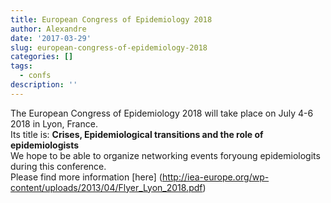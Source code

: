 ```yaml
---
title: European Congress of Epidemiology 2018
author: Alexandre
date: '2017-03-29'
slug: european-congress-of-epidemiology-2018
categories: []
tags:
  - confs
description: ''
---
```


The European Congress of Epidemiology 2018 will take place on July 4-6 2018 in Lyon, France.  
Its title is: **Crises, Epidemiological transitions and the role of epidemiologists**  
We hope to be able to organize networking events foryoung epidemiologits during this conference.  
Please find more information [here] (http://iea-europe.org/wp-content/uploads/2013/04/Flyer_Lyon_2018.pdf)